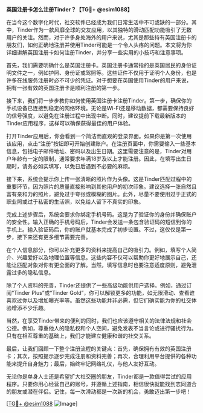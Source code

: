 **英国注册卡怎么注册Tinder？【TG💪+ @esim1088】**

在当今这个数字化时代，社交软件已经成为我们日常生活中不可或缺的一部分。其中，Tinder作为一款风靡全球的交友应用，以其独特的滑动匹配功能吸引了无数用户的关注。然而，对于许多身处海外的用户来说，尤其是那些持有英国注册卡的朋友们，如何正确地注册并使用Tinder可能是一个令人头疼的问题。本文将为你详细讲解英国注册卡如何注册Tinder，并分享一些实用的小技巧和注意事项。

首先，我们需要明确什么是英国注册卡。英国注册卡通常指的是英国居民的身份证明文件之一，例如护照、身份证或驾照等。这些证件不仅用于证明个人身份，也是许多在线服务注册时必不可少的凭证。对于想要在英国使用Tinder的用户来说，拥有一张有效的英国注册卡是顺利注册的第一步。

接下来，我们将一步步教你如何使用英国注册卡注册Tinder。第一步，确保你的手机设备已连接到稳定的网络环境。无论是Wi-Fi还是移动数据，都需要保持良好的信号强度，以避免在注册过程中出现中断。同时，建议提前下载最新版本的Tinder应用程序，这样可以确保获得最佳的用户体验。

打开Tinder应用后，你会看到一个简洁而直观的登录界面。如果你是第一次使用该应用，点击“注册”按钮即可开始创建账户。在注册页面中，你需要输入一些基本信息，包括电子邮件地址、密码以及出生日期。这里需要注意的是，Tinder对用户年龄有一定的限制，通常要求年满18岁及以上才能注册。因此，在填写出生日期时，请务必如实填写，以免日后遇到不必要的麻烦。

接下来，系统会提示你上传一张清晰的照片作为头像。这是Tinder匹配过程中的重要环节，因为照片的质量直接影响到其他用户的初次印象。建议选择一张自然且富有亲和力的照片，避免过于夸张或模糊的图片。此外，尽量不要使用过于正式的职业照或过于私密的生活照，以免给人留下不真实的印象。

完成上述步骤后，系统会要求你绑定手机号码。这是为了验证你的身份并确保账户的安全性。输入正确的手机号码后，Tinder会发送一条包含验证码的短信到你的手机上。输入验证码后，你的账户就基本完成了初步设置。不过，这仅仅是第一步，接下来还有更多细节需要完善。

在个人信息部分，你可以补充更多的资料来提高自己的吸引力。例如，填写个人简介、兴趣爱好以及地理位置等信息。这些内容不仅可以帮助你更好地展示自己，还能让匹配对象对你有更全面的了解。当然，填写信息时也要注意适度原则，避免泄露过多的隐私信息。

除了个人资料的完善，Tinder还提供了一些高级功能供用户选择。例如，通过订阅“Tinder Plus”或“Tinder Gold”，你可以解锁更多的功能，如无限滑动、查看谁喜欢过你以及增加曝光率等。虽然这些功能并非必需，但它们确实能为你的社交体验增添不少乐趣。

当然，在享受Tinder带来的便利的同时，我们也应该遵守相关的法律法规和社会公德。例如，尊重他人的隐私权和个人空间，避免发表不当言论或进行骚扰行为。只有在相互尊重的基础上，我们才能建立健康和谐的社交关系。

最后，让我们回顾一下整个注册流程的关键点：首先，确保拥有有效的英国注册卡；其次，按照提示逐步完成注册和资料完善；再次，合理利用平台提供的各种功能来提升自身魅力；最后，始终牢记网络礼仪，与他人友好互动。

无论你是单身人士还是希望扩大社交圈的朋友，Tinder都是一款值得尝试的应用程序。只要你用心经营自己的账号，并遵循上述指南，相信很快就能找到志同道合的朋友或潜在伴侣。记住，每一次滑动都是一次新的机会，勇敢迈出第一步吧！

[[TG💪+ @esim1088](https://t.me/s/esim1088) ![Image](https://i.postimg.cc/4NQfJmqS/Snipaste-2025-05-13-00-14-12.png)]